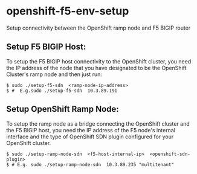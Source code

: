 # openshift-f5-env-setup
Setup connectivity between the OpenShift ramp node and F5 BIGIP router 


Setup F5 BIGIP Host:
--------------------
To setup the F5 BIGIP host connectivity to the OpenShift cluster, you need the IP address of the node that
you have designated to be the OpenShift Cluster's ramp node and then just run:

    $ sudo ./setup-f5-sdn  <ramp-node-ip-address>    
    $ #  E.g.sudo ./setup-f5-sdn  10.3.89.191
    

Setup OpenShift Ramp Node:
--------------------------
To setup the ramp node as a bridge connecting the OpenShift cluster and the F5 BIGIP host, you need the IP address
of the F5 node's internal interface and the type of OpenShift SDN plugin configured for your OpenShift cluster.

    $ sudo ./setup-ramp-node-sdn  <f5-host-internal-ip>  <openshift-sdn-plugin>
    $ # E.g. sudo ./setup-ramp-node-sdn  10.3.89.235 "multitenant"

